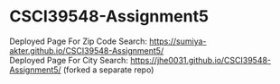 # CSCI39548-Assignment5
Deployed Page For Zip Code Search: https://sumiya-akter.github.io/CSCI39548-Assignment5/ 
<br>
Deployed Page For City Search: https://jhe0031.github.io/CSCI39548-Assignment5/ (forked a separate repo)
